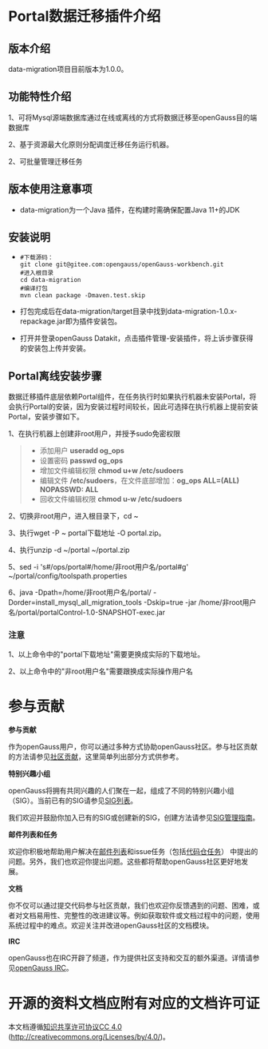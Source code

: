 # Portal数据迁移插件介绍



## 版本介绍

data-migration项目目前版本为1.0.0。

  

## 功能特性介绍
1、可将Mysql源端数据库通过在线或离线的方式将数据迁移至openGauss目的端数据库

2、基于资源最大化原则分配调度迁移任务运行机器。

2、可批量管理迁移任务

## 版本使用注意事项
- data-migration为一个Java 插件，在构建时需确保配置Java 11+的JDK

## 安装说明

- ```
  #下载源码：
  git clone git@gitee.com:opengauss/openGauss-workbench.git
  #进入根目录
  cd data-migration
  #编译打包
  mvn clean package -Dmaven.test.skip
  
- 打包完成后在data-migration/target目录中找到data-migration-1.0.x-repackage.jar即为插件安装包。

- 打开并登录openGauss Datakit，点击插件管理-安装插件，将上诉步骤获得的安装包上传并安装。


## Portal离线安装步骤
数据迁移插件底层依赖Portal组件，在任务执行时如果执行机器未安装Portal，将会执行Portal的安装，因为安装过程时间较长，因此可选择在执行机器上提前安装Portal，安装步骤如下。

1、在执行机器上创建非root用户，并授予sudo免密权限
> + 添加用户 **useradd og_ops**
> + 设置密码 **passwd og_ops**
> + 增加文件编辑权限 **chmod u+w /etc/sudoers**
> + 编辑文件 **/etc/sudoers**，在文件底部增加：**og_ops ALL=(ALL) NOPASSWD: ALL**
> + 回收文件编辑权限 **chmod u-w /etc/sudoers**
> 
2、切换非root用户，进入根目录下，cd ~

3、执行wget -P ~ portal下载地址 -O portal.zip。

4、执行unzip -d ~/portal ~/portal.zip

5、sed -i 's#/ops/portal#/home/非root用户名/portal#g' ~/portal/config/toolspath.properties

6、java -Dpath=/home/非root用户名/portal/ -Dorder=install_mysql_all_migration_tools -Dskip=true -jar /home/非root用户名/portal/portalControl-1.0-SNAPSHOT-exec.jar

### 注意 
1、以上命令中的"portal下载地址"需要更换成实际的下载地址。

2、以上命令中的"非root用户名"需要跟换成实际操作用户名

# 参与贡献

**参与贡献**

作为openGauss用户，你可以通过多种方式协助openGauss社区。参与社区贡献的方法请参见[社区贡献](https://opengauss.org/zh/contribution.html)，这里简单列出部分方式供参考。

**特别兴趣小组**

openGauss将拥有共同兴趣的人们聚在一起，组成了不同的特别兴趣小组（SIG）。当前已有的SIG请参见[SIG列表](https://opengauss.org/zh/contribution.html)。

我们欢迎并鼓励你加入已有的SIG或创建新的SIG，创建方法请参见[SIG管理指南](https://opengauss.org/zh/contribution.html)。

**邮件列表和任务**

欢迎你积极地帮助用户解决在[邮件列表](https://opengauss.org/zh/community/mails.html)和issue任务（包括[代码仓任务](https://gitee.com/organizations/opengauss/issues)） 中提出的问题。另外，我们也欢迎你提出问题。这些都将帮助openGauss社区更好地发展。

**文档**

你不仅可以通过提交代码参与社区贡献，我们也欢迎你反馈遇到的问题、困难，或者对文档易用性、完整性的改进建议等。例如获取软件或文档过程中的问题，使用系统过程中的难点。欢迎关注并改进openGauss社区的文档模块。

**IRC**

openGauss也在IRC开辟了频道，作为提供社区支持和交互的额外渠道。详情请参见[openGauss IRC](https://opengauss.org/zh/community/onlineCommunication.html)。

# 开源的资料文档应附有对应的文档许可证

本文档遵循[知识共享许可协议CC 4.0](https://creativecommons.org/licenses/by/4.0/) (http://creativecommons.org/Licenses/by/4.0/)。
